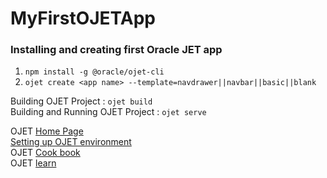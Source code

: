 # MyFirstOJETApp

### Installing and creating first Oracle JET app

1. `npm install -g @oracle/ojet-cli`
2. `ojet create <app name> --template=navdrawer||navbar||basic||blank`

Building OJET Project : `ojet build`  
Building and Running OJET Project : `ojet serve`

OJET [Home Page](https://www.oracle.com/webfolder/technetwork/jet/index.html)  
[Setting up OJET environment](https://www.oracle.com/webfolder/technetwork/jet/globalGetStarted.html)  
OJET [Cook book](https://www.oracle.com/webfolder/technetwork/jet/jetCookbook.html)  
OJET [learn](https://www.oracle.com/webfolder/technetwork/jet/globalExamples-Course.html)